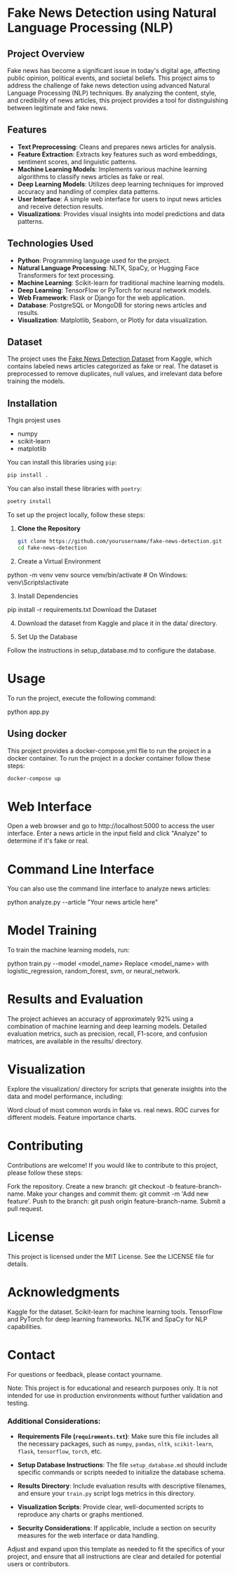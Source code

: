 # Fake News Detection using Natural Language Processing (NLP)

## Project Overview

Fake news has become a significant issue in today's digital age, affecting public opinion, political events, and societal beliefs. This project aims to address the challenge of fake news detection using advanced Natural Language Processing (NLP) techniques. By analyzing the content, style, and credibility of news articles, this project provides a tool for distinguishing between legitimate and fake news.

## Features

- **Text Preprocessing**: Cleans and prepares news articles for analysis.
- **Feature Extraction**: Extracts key features such as word embeddings, sentiment scores, and linguistic patterns.
- **Machine Learning Models**: Implements various machine learning algorithms to classify news articles as fake or real.
- **Deep Learning Models**: Utilizes deep learning techniques for improved accuracy and handling of complex data patterns.
- **User Interface**: A simple web interface for users to input news articles and receive detection results.
- **Visualizations**: Provides visual insights into model predictions and data patterns.

## Technologies Used

- **Python**: Programming language used for the project.
- **Natural Language Processing**: NLTK, SpaCy, or Hugging Face Transformers for text processing.
- **Machine Learning**: Scikit-learn for traditional machine learning models.
- **Deep Learning**: TensorFlow or PyTorch for neural network models.
- **Web Framework**: Flask or Django for the web application.
- **Database**: PostgreSQL or MongoDB for storing news articles and results.
- **Visualization**: Matplotlib, Seaborn, or Plotly for data visualization.

## Dataset

The project uses the [Fake News Detection Dataset](https://www.kaggle.com/clmentbisaillon/fake-and-real-news-dataset) from Kaggle, which contains labeled news articles categorized as fake or real. The dataset is preprocessed to remove duplicates, null values, and irrelevant data before training the models.

## Installation

Thgis projest uses
- numpy
- scikit-learn
- matplotlib

You can install this libraries using `pip`:

   ```bash
   pip install .
   ```

   You can also install these libraries with `poetry`:
   
   ```bash
   poetry install
   ```

To set up the project locally, follow these steps:

1. **Clone the Repository**

   ```bash
   git clone https://github.com/yourusername/fake-news-detection.git
   cd fake-news-detection

2. Create a Virtual Environment

python -m venv venv
source venv/bin/activate   # On Windows: venv\Scripts\activate

3. Install Dependencies

pip install -r requirements.txt
Download the Dataset

4. Download the dataset from Kaggle and place it in the data/ directory.

5. Set Up the Database

Follow the instructions in setup_database.md to configure the database.

# Usage
To run the project, execute the following command:

python app.py

## Using docker
This project provides a docker-compose.yml flie to run the project in a docker container. To run the project in a docker container follow these steps:

```bash
docker-compose up
```

# Web Interface
Open a web browser and go to http://localhost:5000 to access the user interface.
Enter a news article in the input field and click "Analyze" to determine if it's fake or real.

# Command Line Interface
You can also use the command line interface to analyze news articles:

python analyze.py --article "Your news article here"

# Model Training
To train the machine learning models, run:


python train.py --model <model_name>
Replace <model_name> with logistic_regression, random_forest, svm, or neural_network.

# Results and Evaluation
The project achieves an accuracy of approximately 92% using a combination of machine learning and deep learning models. Detailed evaluation metrics, such as precision, recall, F1-score, and confusion matrices, are available in the results/ directory.

# Visualization
Explore the visualization/ directory for scripts that generate insights into the data and model performance, including:

Word cloud of most common words in fake vs. real news.
ROC curves for different models.
Feature importance charts.

# Contributing
Contributions are welcome! If you would like to contribute to this project, please follow these steps:

Fork the repository.
Create a new branch: git checkout -b feature-branch-name.
Make your changes and commit them: git commit -m 'Add new feature'.
Push to the branch: git push origin feature-branch-name.
Submit a pull request.

# License
This project is licensed under the MIT License. See the LICENSE file for details.

# Acknowledgments
Kaggle for the dataset.
Scikit-learn for machine learning tools.
TensorFlow and PyTorch for deep learning frameworks.
NLTK and SpaCy for NLP capabilities.

# Contact
For questions or feedback, please contact yourname.

Note: This project is for educational and research purposes only. It is not intended for use in production environments without further validation and testing.


### Additional Considerations:

- **Requirements File (`requirements.txt`)**: Make sure this file includes all the necessary packages, such as `numpy`, `pandas`, `nltk`, `scikit-learn`, `flask`, `tensorflow`, `torch`, etc.
  
- **Setup Database Instructions**: The file `setup_database.md` should include specific commands or scripts needed to initialize the database schema.

- **Results Directory**: Include evaluation results with descriptive filenames, and ensure your `train.py` script logs metrics in this directory.

- **Visualization Scripts**: Provide clear, well-documented scripts to reproduce any charts or graphs mentioned.

- **Security Considerations**: If applicable, include a section on security measures for the web interface or data handling.

Adjust and expand upon this template as needed to fit the specifics of your project, and ensure that all instructions are clear and detailed for potential users or contributors.





